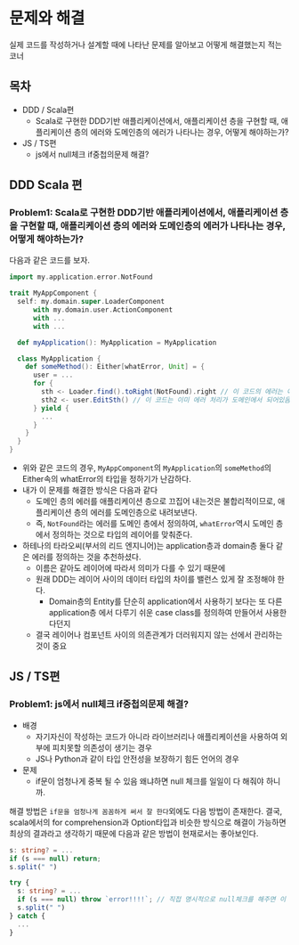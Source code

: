 # 문제와 해결

실제 코드를 작성하거나 설계할 때에 나타난 문제를 알아보고 어떻게 해결했는지 적는 코너

## 목차

- DDD / Scala편
  - Scala로 구현한 DDD기반 애플리케이션에서, 애플리케이션 층을 구현할 때, 애플리케이션 층의 에러와 도메인층의 에러가 나타나는 경우, 어떻게 해야하는가?
- JS / TS편
  - js에서 null체크 if중첩의문제 해결?

## DDD Scala 편

### Problem1: Scala로 구현한 DDD기반 애플리케이션에서, 애플리케이션 층을 구현할 때, 애플리케이션 층의 에러와 도메인층의 에러가 나타나는 경우, 어떻게 해야하는가?

다음과 같은 코드를 보자.

```scala
import my.application.error.NotFound

trait MyAppComponent {
  self: my.domain.super.LoaderComponent
      with my.domain.user.ActionComponent
      with ...
      with ...

  def myApplication(): MyApplication = MyApplication

  class MyApplication {
    def someMethod(): Either[whatError, Unit] = {
      user = ...
      for {
        sth <- Loader.find().toRight(NotFound).right // 이 코드의 에러는 애플리케이션 층에서 정의됨
        sth2 <- user.EditSth() // 이 코드는 이미 에러 처리가 도메인에서 되어있음. 즉, 에러 자체도 도메인에서 타입이 정의됨
      } yield {
        ...
      }
    }
  }
}
```

- 위와 같은 코드의 경우, `MyAppComponent`의 `MyApplication`의 `someMethod`의 Either속의 whatError의 타입을 정하기가 난감하다.
- 내가 이 문제를 해결한 방식은 다음과 같다
  - 도메인 층의 에러를 애플리케이션 층으로 끄집어 내는것은 불합리적이므로, 애플리케이션 층의 에러를 도메인층으로 내려보낸다.
  - 즉, `NotFound`라는 에러를 도메인 층에서 정의하여, `whatError`역시 도메인 층에서 정의하는 것으로 타입의 레이어를 맞춰준다.
- 하테나의 타라오씨(부서의 리드 엔지니어)는 application층과 domain층 둘다 같은 에러를 정의하는 것을 추천하셨다.
  - 이름은 같아도 레이어에 따라서 의미가 다를 수 있기 때문에
  - 원래 DDD는 레이어 사이의 데이터 타입의 차이를 밸런스 있게 잘 조정해야 한다.
    - Domain층의 Entity를 단순히 application에서 사용하기 보다는 또 다른 application층 에서 다루기 쉬운 case class를 정의하여 만들어서 사용한다던지
  - 결국 레이어나 컴포넌트 사이의 의존관계가 더러워지지 않는 선에서 관리하는 것이 중요

## JS / TS편

### Problem1: js에서 null체크 if중첩의문제 해결?

- 배경
  - 자기자신이 작성하는 코드가 아니라 라이브러리나 애플리케이션을 사용하여 외부에 피치못할 의존성이 생기는 경우
  - JS나 Python과 같이 타입 안전성을 보장하기 힘든 언어의 경우
- 문제
  - if문이 엄청나게 중복 될 수 있음 왜냐하면 null 체크를 일일이 다 해줘야 하니까.

해결 방법은 `if문을 엄청나게 꼼꼼하게 써서 잘 한다`외에도 다음 방법이 존재한다. 결국, scala에서의 for comprehension과 Option타입과 비슷한 방식으로 해결이 가능하면 최상의 결과라고 생각하기 때문에 다음과 같은 방법이 현재로서는 좋아보인다.

```ts
s: string? = ...
if (s === null) return;
s.split(" ")

try {
  s: string? = ...
  if (s === null) throw `error!!!!`; // 직접 명시적으로 null체크를 해주면 이 뒤에서는 s가 반드시 문자열이라는 것을 보장
  s.split(" ")
} catch {
  ...
}
```
